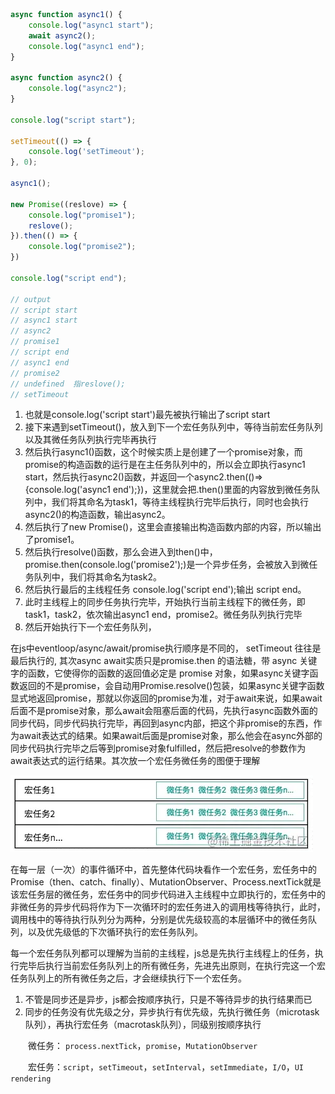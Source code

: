 ```js
async function async1() {
    console.log("async1 start");
    await async2();
    console.log("async1 end");
}

async function async2() {
    console.log("async2");
}

console.log("script start");

setTimeout(() => {
    console.log('setTimeout');
}, 0);

async1();

new Promise((reslove) => {
    console.log("promise1");
    reslove();
}).then(() => {
    console.log("promise2");
})

console.log("script end");

// output
// script start
// async1 start
// async2
// promise1
// script end
// async1 end
// promise2
// undefined  指reslove();
// setTimeout
```
1. 也就是console.log('script start')最先被执行输出了script start
2. 接下来遇到setTimeout()，放入到下一个宏任务队列中，等待当前宏任务队列以及其微任务队列执行完毕再执行
3. 然后执行async1()函数，这个时候实质上是创建了一个promise对象，而promise的构造函数的运行是在主任务队列中的，所以会立即执行async1 start，然后执行async2()函数，并返回一个async2.then(()=>{console.log('async1 end');})，这里就会把.then()里面的内容放到微任务队列中，我们将其命名为task1，等待主线程执行完毕后执行，同时也会执行async2()的构造函数，输出async2。
4. 然后执行了new Promise()，这里会直接输出构造函数内部的内容，所以输出了promise1。
5. 然后执行resolve()函数，那么会进入到then()中，promise.then(console.log('promise2');)是一个异步任务，会被放入到微任务队列中，我们将其命名为task2。
6. 然后执行最后的主线程任务 console.log('script end');输出 script end。
7. 此时主线程上的同步任务执行完毕，开始执行当前主线程下的微任务，即task1，task2，依次输出async1 end，promise2。微任务队列执行完毕
8. 然后开始执行下一个宏任务队列，
   
在js中eventloop/async/await/promise执行顺序是不同的，
setTimeout 往往是最后执行的, 其次async await实质只是promise.then 的语法糖，带 async 关键字的函数，它使得你的函数的返回值必定是 promise 对象，如果async关键字函数返回的不是promise，会自动用Promise.resolve()包装，如果async关键字函数显式地返回promise，那就以你返回的promise为准，对于await来说，如果await后面不是promise对象，那么await会阻塞后面的代码，先执行async函数外面的同步代码，同步代码执行完毕，再回到async内部，把这个非promise的东西，作为await表达式的结果。如果await后面是promise对象，那么他会在async外部的同步代码执行完毕之后等到promise对象fulfilled，然后把resolve的参数作为await表达式的运行结果。其次放一个宏任务微任务的图便于理解

![alt text](./images/macro-micro.png)

在每一层（一次）的事件循环中，首先整体代码块看作一个宏任务，宏任务中的 Promise（then、catch、finally）、MutationObserver、Process.nextTick就是该宏任务层的微任务，宏任务中的同步代码进入主线程中立即执行的，宏任务中的非微任务的异步代码将作为下一次循环时的宏任务进入的调用栈等待执行，此时，调用栈中的等待执行队列分为两种，分别是优先级较高的本层循环中的微任务队列，以及优先级低的下次循环执行的宏任务队列。

每一个宏任务队列都可以理解为当前的主线程，js总是先执行主线程上的任务，执行完毕后执行当前宏任务队列上的所有微任务，先进先出原则，在执行完这一个宏任务队列上的所有微任务之后，才会继续执行下一个宏任务。

1. 不管是同步还是异步，js都会按顺序执行，只是不等待异步的执行结果而已
2. 同步的任务没有优先级之分，异步执行有优先级，先执行微任务（microtask队列），再执行宏任务（macrotask队列），同级别按顺序执行
   
　　微任务： `process.nextTick`，`promise`，`MutationObserver`

　　宏任务：`script`，`setTimeout`，`setInterval`，`setImmediate`，`I/O`，`UI rendering`